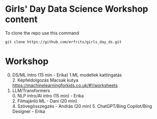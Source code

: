 # Girls' Day Data Science Workshop content

To clone the repo use this command
```shell
git clone https://github.com/erfrits/girls_day_ds.git
```

# Workshop
0. DS/ML Intro (15 min - Erika)
   1.ML modellek kattingatás  
   2. Képfeldolgozás  Macsak kutya https://machinelearningforkids.co.uk/#!/worksheets 
2. LLM/Transformers  
   0. NLP intro/AI intro (15 min) - Erika      
   2. Filmajánló ML - Dani (20 min)  
   4. Szövegösszegzés - András (20 min)
   5. ChatGPT/Bing Copilot/Bing Designer - Erika
  
